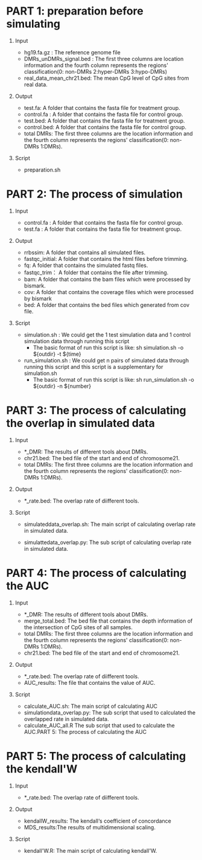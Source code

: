 #  PART 1:  preparation before simulating

1. Input
   - hg19.fa.gz : The reference genome file
   - DMRs_unDMRs_signal.bed : The first three columns are location information and the fourth column represents the regions' classification(0: non-DMRs 2:hyper-DMRs 3:hypo-DMRs)
   - real_data_mean_chr21.bed: The mean CpG level of CpG sites from real data.

2. Output
   -  test.fa: A folder that contains the fasta file for treatment group.
   -  control.fa : A folder that contains the fasta file for control group.
   -  test.bed: A folder that contains the fasta file for treatment group.
   -  control.bed: A folder that contains the fasta file for control group.
   -  total DMRs: The first three columns are the location information and the fourth column represents the regions' classification(0: non-DMRs 1:DMRs).
3. Script
   - preparation.sh

# PART 2: The process of simulation

1. Input
   - control.fa : A folder that contains the fasta file for control group.
   - test.fa : A folder that contains the fasta file for treatment group.

2. Output
   -  rrbssim: A folder that contains all simulated files.
   -  fastqc_initial:  A folder that contains the html files before trimming.
   -  fq:  A folder that contains the simulated fastq files.
   -  fastqc_trim： A folder that contains the file after trimming.
   -  bam:  A folder that contains the bam files which were processed by bismark.
   -  cov:  A folder that contains the coverage files which were processed by bismark
   -  bed:   A folder that contains the bed files which generated from cov file. 
3. Script
   - simulation.sh : We could get the 1 test simulation data and 1 control simulation data through running this script
     - The basic format of run this script is like: sh simulation.sh -o ${outdir} -t ${time}
   - run_simulation.sh : We could get n pairs of simulated data through running this script and this script is a supplementary for simulation.sh
     - The basic format of run this script is like: sh run_simulation.sh -o ${outdir} -n ${number}

#  PART 3: The process of calculating the overlap in simulated data

1. Input

   - *_DMR: The results of different tools about DMRs.
   - chr21.bed: The bed file of the start and end of chromosome21.
   - total DMRs: The first three columns are the location information and the fourth column represents the regions' classification(0: non-DMRs 1:DMRs).

2. Output

   -  *_rate.bed:  The overlap rate of diifferent tools.

3. Script

   - simulateddata_overlap.sh: The main script of calculating overlap rate in simulated data.

   - simulattedata_overlap.py: The sub script of calculating overlap rate in simulated data.


# PART 4: The process of calculating  the AUC

1. Input
   - *_DMR: The results of different tools about DMRs.
   - merge_total.bed: The bed file that contains the depth information of the intersection of CpG sites of all samples.
   - total DMRs: The first three columns are the location information and the fourth column represents the regions' classification(0: non-DMRs 1:DMRs).
   - chr21.bed: The bed file of the start and end of chromosome21.

2. Output
   -  *_rate.bed: The overlap rate of diifferent tools.
   -  AUC_results: The file that contains the value of AUC.
3. Script
   - calculate_AUC.sh: The main script of calculating AUC
   - simulationdata_overlap.py: The sub script that used to calculated the overlapped rate in simulated data.
   - calculate_AUC_all.R The sub script that used to calculate the AUC.PART 5: The process of calculating  the AUC



# PART 5: The process of calculating  the kendall'W

1. Input
   - *_rate.bed: The overlap rate of diifferent tools.

2. Output
   - kendallW_results: The  kendall‘s coefficient of concordance
   - MDS_results:The results of multidimensional scaling.
3. Script
   - kendall'W.R: The main script of calculating kendall'W.
   
   
